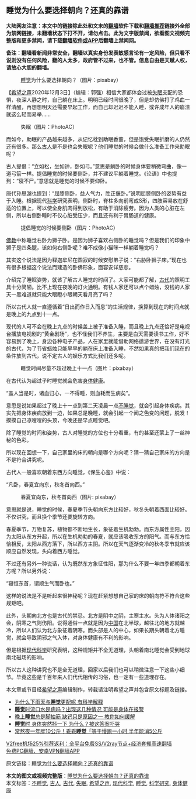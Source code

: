  <h2>睡觉为什么要选择朝向？还真的靠谱</h2> <p class="notice"><b>大陆网友注意：本文中的链接除此处和文末的<a href="https://github.com/bannedbook/fanqiang" >翻墙</a>软件下载和<a href="https://github.com/killgcd/justmysocks/blob/master/README.md">翻墙推荐</a>链接外全部为禁网链接，未翻墙状态下打不开，请勿点击。此为文字版禁闻，欲看图文视频完整版和更多禁闻，请下载<a href="https://github.com/bannedbook/fanqiang">翻墙软件或APP</a>后翻墙上禁闻网。</p><p>备注：翻墙看新闻非常安全，翻墙以真实身份发表敏感言论有一定风险，但只看不说则没有任何风险，翻的人太多，政府管不过来，也不管。信息自由是天赋人权，请放心大胆的翻墙。</b></p>  <div class="entry"> <figure><figcaption><a href="https://www.bannedbook.org/bnews/tag/%E7%9D%A1%E8%A7%89/" class="st_tag internal_tag" rel="tag" title="标签 睡觉 下的日志">睡觉</a>为什么要选择朝向？（图片：pixabay）</figcaption></figure> <p>【<span class='wp_keywordlink_affiliate'><a href="https://www.soundofhope.org" title="希望之声" target="_blank">希望之声</a></span>2020年12月3日】（编辑：郭强）相信大家都体会过被<a href="https://www.bannedbook.org/bnews/tag/%e5%a4%b1%e7%9c%a0/" class="st_tag internal_tag" rel="tag" title="标签 失眠 下的日志">失眠</a>支配的恐惧，夜深人静之时，自己躺在床上。明明已经时间很晚了，但是却仿佛打了鸡血一样清醒，再想想明天还需要早起工作，而自己却迟迟不能入睡，或许成年人的崩溃就这么轻而易举……</p> <figure><figcaption>失眠（图片：PhotoAC）</figcaption></figure> <p>而如今，助眠的产品越来越多，从记忆枕到助眠香薰，但是饱受失眠折磨的人仍然还有很多。那么<a href="https://www.bannedbook.org/bnews/tag/%e5%8f%a4%e4%ba%ba/" class="st_tag internal_tag" rel="tag" title="标签 古人 下的日志">古人</a>是不是也会失眠呢？他们睡觉的时候会做什么准备工作来助眠呢？</p> <p>古人提倡：“立如松，坐如钟，卧如弓。”意思是躺卧的时候身体要稍微弯曲，像一道弓箭一样。提倡睡觉的时候要侧卧，并不建议平躺着睡觉。《论语》中也提到：“寝不尸。”意思就是睡觉的时候不要仰卧。</p> <p>唐代孙思邈也提到：“屈膝侧卧，益人气力，胜正偃卧。”说明屈膝侧卧的姿势有益于入睡。根据现代<span class='wp_keywordlink'><a href="https://www.bannedbook.org/forum11/topic309.html" title="禁片：“科学”的棍子" target="_blank">科学</a></span>研究表明，侧卧时，脊柱多向前弯成S形，四肢容易放在舒适的位置上，可以使全身肌肉得到放松，有助于消除疲劳。因为人类的心脏在左侧，所以右侧卧睡时不仅心脏受压少，而且还有利于胃肠道的健康。</p> <figure><figcaption>提倡睡觉的时候要侧卧（图片：PhotoAC）</figcaption></figure> <p><span class='wp_keywordlink'><a href="https://www.qi-gong.me/buddhism/" title="佛教" target="_blank">佛教</a></span>中称睡觉右卧为狮子卧。是因为狮子喜欢右侧卧的睡觉吗？但是我们的印象中狮子是四条腿，该如何右侧卧呢？难不成像小猫咪一样躺着睡觉吗？</p> <p>其实这个说法是因为释迦牟尼在圆寂的时候安慰弟子说：“右胁卧狮子床。”现在也有很多根据这个说法而建造的卧佛形象，面容安详慈悲。</p>  <p>介绍完了睡眠姿势，就该了解古人睡觉的时间了。大家可能都了解，<a href="https://www.bannedbook.org/bnews/tag/%e5%8f%a4%e4%bb%a3/" class="st_tag internal_tag" rel="tag" title="标签 古代 下的日志">古代</a>的照明工具十分简陋。比不上现在夜晚的灯火通明。有钱人家还可以点个蜡烛，没钱的人家天一黑难道就只能大眼瞪小眼朝天看月亮了吗？</p> <p>所以古代人就一直遵循着“日出而作日入而息”的生活规律，换算到现在的时间点就是晚上的九点到十一点。</p> <p>现代的人可不会在晚上九点的时候盖上被子准备入睡，而且晚上九点还恰好是电视台播放电视剧的“黄金剧场”，也不怪我们不养生，主要是白天需要读书工作，好不容易到了晚上，身边各种电子产品，人在家里就能借助网络遨游世界，在没有灯光的古代，为了节省蜡烛只能早早的躺在床上准备入睡，不然如果真的把我们现在的条件放到古代，说不定古人的娱乐方式比我们还多呢。</p> <figure><figcaption>睡觉时间尽量不超过晚上十一点（图片：pixabay）</figcaption></figure> <p>在古代认为超过子时睡觉就会危害<a href="https://www.bannedbook.org/bnews/tag/%E8%BA%AB%E4%BD%93%E5%81%A5%E5%BA%B7/" class="st_tag internal_tag" rel="tag" title="标签 身体健康 下的日志">身体健康</a>。</p> <p>“盖人当是时，诸血归心，一不得睡，则血耗而生病矣”。</p> <p>意思是说如果超过了晚上十一点到第二天凌晨一点<a href="https://www.bannedbook.org/bnews/tag/%E4%B8%8D%E7%9D%A1%E8%A7%89/" class="st_tag internal_tag" rel="tag" title="标签 不睡觉 下的日志">不睡觉</a>，就会引起身体疾病。其实先把身体疾病放到一边，如果总是晚睡，就会引起一个闻之色变的问题，脱发！摸摸自己凉嗖嗖的头顶，今晚还是早点睡觉吧。</p>  <p>除了睡觉的时间和姿势，古人对睡觉的方位也十分看重，有的甚至还蒙上了一丝神秘的色彩。</p> <p>所以现在回想一下，自己家里的床的朝向是哪个方向呢？猜一猜自己家床的方向是不是符合讲究呢。</p> <p>古代人一般喜欢朝着东西方向睡觉，《保生心鉴》中说：</p> <p>“凡卧，春夏宜向东，秋冬首向西。”</p> <figure><figcaption>春夏宜向东，秋冬首向西（图片: pixabay）</figcaption></figure> <p>意思就是说，睡觉的时候，春夏季节头朝向东方比较好，秋冬头朝着西面比较好。不仅讲究，而且换个季节还要旋转方向。</p> <p>春夏季节，万物复苏，植物都不断地生长，象征着生机勃勃。而东方属性主阳，因为太阳从东方升起，所以在生机勃勃的春夏，就应该吸收东方的阳气。而与东方恰恰相反，太阳从西方落下，所以西方主阴。所以在天气逐渐变冷的秋冬季节就应该顺应自然发现，头向着西方睡觉。</p>  <p>不过还有另外一种说话，认为既然东方象征性阳，那为什么不要一年四季都朝着东方呢？所以另外说：</p> <p>“寝恒东首，谓顺生气而卧也。”</p> <p>这样的说法是不是听起来很神秘呢？现在赶紧想想自己家的床的朝向符不符合这些规矩吧。</p> <p>此外，头朝向北方也是古代的禁忌。北方是阴中之阴，主寒主水。头为人体诸阳之会，阴寒之气则伤阳。说得通俗一点就是因为<span class='wp_keywordlink_affiliate'><a href="https://www.bannedbook.org/" title="中国" target="_blank">中国</a></span>在北半球，越往北的地方就越冷，所以人们认为北方象征着阴寒。而头部是人的中心，如果长期头朝着北方睡觉，就会导致阴邪之气入体，对身体健康有不利的影响。</p> <p>但是根据<a href="https://www.bannedbook.org/bnews/tag/%E7%8E%B0%E4%BB%A3%E7%A7%91%E5%AD%A6/" class="st_tag internal_tag" rel="tag" title="标签 现代科学 下的日志">现代科学</a>研究表明，这种规矩并不全无道理，头朝着南北睡觉会受到地球南北磁场的影响。</p> <p>所以古人这种讲究也不是全无道理，回家以后我们也可以稍微注意一下这些小细节。毕竟这些是千百年来人们代代相传的习俗，也一定有一些道理存在。</p>  <p>本文章或节目经<a href="https://www.bannedbook.org/bnews/tag/%e5%b8%8c%e6%9c%9b%e4%b9%8b%e5%a3%b0/" class="st_tag internal_tag" rel="tag" title="标签 希望之声 下的日志">希望之声</a>编辑制作，转载请注明希望之声并包含原文标题及链接。</p> <ul class='op-related-articles' title='相关阅读'> <li><a href='https://www.bannedbook.org/bnews/funmedia/20201203/1441149.html' target='_blank'>为什么下雨天与<b>睡觉</b>更配呢 有科学解释</a></li> <li><a href='https://www.bannedbook.org/bnews/health/20201202/1440799.html' target='_blank'><b>睡觉</b>时流口水是病吗？出现这几种情况 可能是身体在报警</a></li> <li><a href='https://www.bannedbook.org/bnews/health/20201127/1437906.html' target='_blank'>晚上<b>睡觉</b>总是脚抽筋 缺钙只是原因之一 教你如何缓解</a></li> <li><a href='https://www.bannedbook.org/bnews/health/20201125/1436712.html' target='_blank'><b>睡觉</b>时 身体突然抖一下 为什么？被这答案吓哭</a></li> <li><a href='https://www.bannedbook.org/bnews/lifebaike/20201122/1434950.html' target='_blank'>常熬夜一年胖10公斤！乖乖<b>睡觉</b>「等于慢跑一小时 半年能消5公斤</a></li> </ul> <p class="texttj"> <a href="https://github.com/bannedbook/fanqiang/wiki/V2ray%E6%9C%BA%E5%9C%BA" target="_blank">V2free机场25%引荐返利：全平台免费SS/V2ray节点+经济套餐高速翻墙</a><br/> <a href="https://github.com/bannedbook/fanqiang/wiki/%E7%A6%81%E9%97%BB%E7%BD%91%E5%AE%89%E5%8D%93%E7%BF%BB%E5%A2%99%E6%96%B0%E9%97%BBAPP" target="_blank">免费PC翻墙、安卓VPN翻墙APP</a></p><p>原文链接：<a class="src_link"  href="https://www.soundofhope.org/post/446755" target="_blank">睡觉为什么要选择朝向？还真的靠谱</a></p><a name='sharetosocial'></a>       <div><b>本文的图文或视频完整版</b>：<a href='https://www.bannedbook.org/bnews/comments/20201204/1441770.html'>睡觉为什么要选择朝向？还真的靠谱</a></div>  </div><!--END ENTRY--> <div class="postfooter"> <div>本文标签：<a href="https://www.bannedbook.org/bnews/tag/%E4%B8%8D%E7%9D%A1%E8%A7%89/" rel="tag">不睡觉</a>, <a href="https://www.bannedbook.org/bnews/tag/%e5%8f%a4%e4%ba%ba/" rel="tag">古人</a>, <a href="https://www.bannedbook.org/bnews/tag/%e5%8f%a4%e4%bb%a3/" rel="tag">古代</a>, <a href="https://www.bannedbook.org/bnews/tag/%e5%a4%b1%e7%9c%a0/" rel="tag">失眠</a>, <a href="https://www.bannedbook.org/bnews/tag/%e5%b8%8c%e6%9c%9b%e4%b9%8b%e5%a3%b0/" rel="tag">希望之声</a>, <a href="https://www.bannedbook.org/bnews/tag/%E7%8E%B0%E4%BB%A3%E7%A7%91%E5%AD%A6/" rel="tag">现代科学</a>, <a href="https://www.bannedbook.org/bnews/tag/%E7%9D%A1%E8%A7%89/" rel="tag">睡觉</a>, <a href="https://www.bannedbook.org/bnews/tag/%E7%A7%91%E5%AD%A6%E7%A0%94%E7%A9%B6/" rel="tag">科学研究</a>, <a href="https://www.bannedbook.org/bnews/tag/%E8%BA%AB%E4%BD%93%E5%81%A5%E5%BA%B7/" rel="tag">身体健康</a></div>  </div><!--END POSTFOOTER--> 